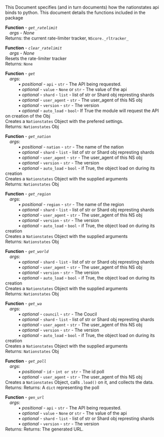 This Document specifies (and in turn documents) how the nationstates api binds to python. This document details the functions included in the package

**Function** - *`get_ratelimit`*
<br> *args* - *None*
<br>Returns: the current rate-limiter tracker, `NScore._rltracker_`

**Function** - *`clear_ratelimit`* 
<br> *args - None* 
<br>Resets the rate-limiter tracker
<br>Returns: `None`

 
**Function** - *`get`*
<br> *args*:
<br>   • *positional* - `api` - `str` - The API being requested.
<br>   • *optional* - `value` - `None` or `str` - The value of the api
<br>   • *optional* - `shard` - `list` - list of str or Shard obj represting shards
<br>   • *optional* - `user_agent` - `str` - The user_agent of this NS obj
<br>   • *optional* - `version` - `str` - The version
<br>   • *optional* - `auto_load` - `bool`- If True the module will request the API on creation of the Obj
<br> Creates a `Nationstates` Object with the prefered settings. 
<br> Returns: `Nationstates` Obj

**Function** - *`get_nation`*
<br> *args*:
<br>   • *positional* - `nation` - `str` - The name of the nation
<br>   • *optional* - `shard` - `list` - list of str or Shard obj represting shards
<br>   • *optional* - `user_agent` - `str` - The user_agent of this NS obj
<br>   • *optional* - `version` - `str` - The version
<br>   • *optional* - `auto_load` - `bool` - if True, the object load on during its creation
<br> Creates a `Nationstates` Object with the supplied arguments 
<br> Returns: `Nationstates` Obj

**Function** - *`get_region`*
<br> *args*:
<br>   • *positional* - `region` - `str` - The name of the region
<br>   • *optional* - `shard` - `list` - list of str or Shard obj represting shards
<br>   • *optional* - `user_agent` - `str` - The user_agent of this NS obj
<br>   • *optional* - `version` - `str` - The version
<br>   • *optional* - `auto_load` - `bool` - if True, the object load on during its creation
<br> Creates a `Nationstates` Object with the supplied arguments 
<br> Returns: `Nationstates` Obj

**Function** - *`get_world`*
<br> *args*:
<br>   • *optional* - `shard` - `list` - list of str or Shard obj represting shards
<br>   • *optional* - `user_agent` - `str` - The user_agent of this NS obj
<br>   • *optional* - `version` - `str` - The version
<br>   • *optional* - `auto_load` - `bool` - if True, the object load on during its creation
<br> Creates a `Nationstates` Object with the supplied arguments 
<br> Returns: `Nationstates` Obj

**Function** - *`get_wa`*
<br> *args*:
<br>   • *optional* - `council` - `str` - The Coucil
<br>   • *optional* - `shard` - `list` - list of str or Shard obj represting shards
<br>   • *optional* - `user_agent` - `str` - The user_agent of this NS obj
<br>   • *optional* - `version` - `str` - The version
<br>   • *optional* - `auto_load` - `bool` - if True, the object load on during its creation
<br> Creates a `Nationstates` Object with the supplied arguments 
<br> Returns: `Nationstates` Obj

**Function** - *`get_poll`*
<br> *args*:
<br>   • *positional* - `id` - `int or str` - The id poll
<br>   • *optional* - `user_agent` - `str` - The user_agent of this NS obj
<br> Creates a `Nationstates` Object, calls `.load()` on it, and collects the data.
<br> Returns: Returns: A `dict` representing the poll

**Function** - *`gen_url`*
<br> *args*:
<br>   • *positional* - `api` - `str` - The API being requested.
<br>   • *optional* - `value` - `None` or `str` - The value of the api
<br>   • *optional* - `shard` - `list` - list of str or Shard obj represting shards
<br>   • *optional* - `version` - `str` - The version
<br> Returns: Returns: The generated URL.
